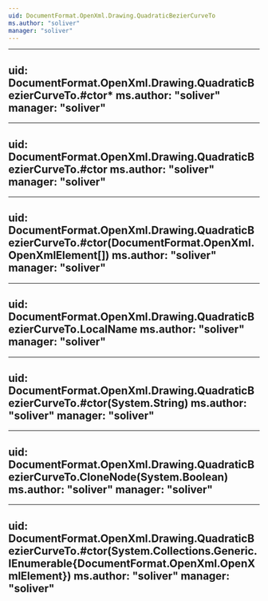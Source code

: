```yaml
---
uid: DocumentFormat.OpenXml.Drawing.QuadraticBezierCurveTo
ms.author: "soliver"
manager: "soliver"
---
```


---
uid: DocumentFormat.OpenXml.Drawing.QuadraticBezierCurveTo.#ctor*
ms.author: "soliver"
manager: "soliver"
---

---
uid: DocumentFormat.OpenXml.Drawing.QuadraticBezierCurveTo.#ctor
ms.author: "soliver"
manager: "soliver"
---

---
uid: DocumentFormat.OpenXml.Drawing.QuadraticBezierCurveTo.#ctor(DocumentFormat.OpenXml.OpenXmlElement[])
ms.author: "soliver"
manager: "soliver"
---

---
uid: DocumentFormat.OpenXml.Drawing.QuadraticBezierCurveTo.LocalName
ms.author: "soliver"
manager: "soliver"
---

---
uid: DocumentFormat.OpenXml.Drawing.QuadraticBezierCurveTo.#ctor(System.String)
ms.author: "soliver"
manager: "soliver"
---

---
uid: DocumentFormat.OpenXml.Drawing.QuadraticBezierCurveTo.CloneNode(System.Boolean)
ms.author: "soliver"
manager: "soliver"
---

---
uid: DocumentFormat.OpenXml.Drawing.QuadraticBezierCurveTo.#ctor(System.Collections.Generic.IEnumerable{DocumentFormat.OpenXml.OpenXmlElement})
ms.author: "soliver"
manager: "soliver"
---
